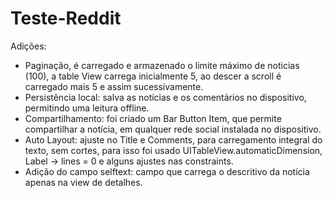 # Teste-Reddit

Adições:
- Paginação, é carregado e armazenado o limite máximo de noticias (100), a table View carrega inicialmente 5, ao descer a scroll é carregado mais 5 e assim sucessivamente.
- Persistência local: salva as notícias  e os comentários no dispositivo, permitindo uma leitura offline.
- Compartilhamento: foi criado um Bar Button Item, que permite compartilhar a notícia, em qualquer rede social instalada no dispositivo.
- Auto Layout: ajuste no Title e Comments, para carregamento integral do texto, sem cortes, para isso foi usado UITableView.automaticDimension, Label -> lines = 0 e alguns ajustes nas constraints. 
- Adição do campo selftext: campo que carrega o descritivo da notícia apenas na view de detalhes.
